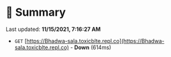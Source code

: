# 📖 Summary
Last updated: **11/15/2021, 7:16:27 AM**

- `GET` [https://Bhadwa-sala.toxicblte.repl.co](https://Bhadwa-sala.toxicblte.repl.co) - **Down** (614ms)
